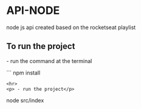 # API-NODE
node js api created based on the rocketseat playlist

<H2>To run the project</H2>
<p> - run the command at the terminal</p>
```
npm install

```
<hr>
<p> - run the project</p>
```
node src/index
```
